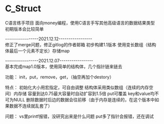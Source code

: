 # C_Struct
C语言练手项目
面向money编程，使用C语言手写其他高级语言的数据结果类型
初期版本会比较简单

-----------------2021.12.12-----------------<br/>
修正了merge问题，修正gitlog的作者邮箱
初步构建1.1版本
使用变长数组（结构体最后一个元素不定长）存储map





-----------------2021.12.07-----------------<br/>
基本完成map1.0版本，使用简单的结构体，几个指针链来链去

功能：
init，put，remove，get，（抽空再加个destory）

特点：
初始化大小用宏指定，可自由调整
结构体采用类似数组（连续的内存空间）内存储
容量到达0.75最大容量时自动扩容到1.5倍
put可覆盖
key和value均不可为NULL
删除数据时后边的数据会往前移（由于内存是连续的，在这个版本中如果数据不连续就乱套了）

问题：
vs里printf报错，没研究出来是什么问题
put多了指针会报错，还在调试
